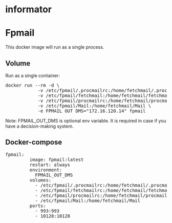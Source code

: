 # informator

<h1><b>Fpmail</b></h1>

<p>This docker image will run as a single process.</p>

<h2>Volume</h2>
<p>Run as a single container:</p>
<pre>docker run --rm -d \
            -v /etc/fpmail/.procmailrc:/home/fetchmail/.procmailrc \ 
            -v /etc/fpmail/fetchmail:/home/fetchmail/fetchmailrc \
            -v /etc/fpmail/procmailrc:/home/fetchmail/procmailrc \
            -v /etc/fpmail/Mail:/home/fetchmail/Mail \
            -e FPMAIL_OUT_DMS="172.16.120.14" fpmail
</pre>
<p>Note: FPMAIL_OUT_DMS is optional env variable. It is required in case if you have a decision-making system.</p>

<h2>Docker-compose</h2>
<pre>fpmail:
         image: fpmail:latest
         restart: always
         environment:
           FPMAIL_OUT_DMS
         volumes:
           - /etc/fpmail/.procmailrc:/home/fetchmail/.procmailrc
           - /etc/fpmail/fetchmailrc:/home/fetchmail/fetchmailrc
           - /etc/fpmail/procmailrc:/home/fetchmail/procmailrc
           - /etc/fpmail/Mail:/home/fetchmail/Mail
         ports:
           - 993:993
           - 10128:10128
</pre>
